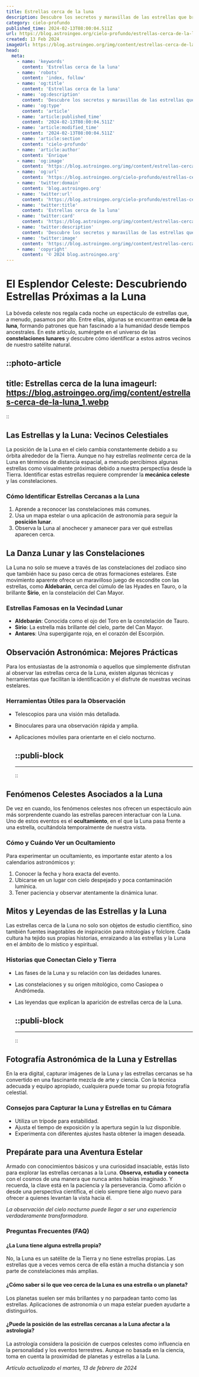 ```yaml
---
title: Estrellas cerca de la luna
description: Descubre los secretos y maravillas de las estrellas que brillan cerca de la luna en nuestro detallado análisis celestial.
category: cielo-profundo
published_time: 2024-02-13T08:00:04.511Z
url: https://blog.astroingeo.org/cielo-profundo/estrellas-cerca-de-la-luna
created: 13 Feb 2024
imageUrl: https://blog.astroingeo.org/img/content/estrellas-cerca-de-la-luna_1.webp
head:
  meta:
    - name: 'keywords'
      content: 'Estrellas cerca de la luna'
    - name: 'robots'
      content: 'index, follow'
    - name: 'og:title'
      content: 'Estrellas cerca de la luna'
    - name: 'og:description'
      content: 'Descubre los secretos y maravillas de las estrellas que brillan cerca de la luna en nuestro detallado análisis celestial.'
    - name: 'og:type'
      content: 'article'
    - name: 'article:published_time'
      content: '2024-02-13T08:00:04.511Z'
    - name: 'article:modified_time'
      content: '2024-02-13T08:00:04.511Z'
    - name: 'article:section'
      content: 'cielo-profundo'
    - name: 'article:author'
      content: 'Enrique'
    - name: 'og:image'
      content: 'https://blog.astroingeo.org/img/content/estrellas-cerca-de-la-luna_1.webp'
    - name: 'og:url'
      content: 'https://blog.astroingeo.org/cielo-profundo/estrellas-cerca-de-la-luna'
    - name: 'twitter:domain'
      content: 'blog.astroingeo.org'
    - name: 'twitter:url'
      content: 'https://blog.astroingeo.org/cielo-profundo/estrellas-cerca-de-la-luna'
    - name: 'twitter:title'
      content: 'Estrellas cerca de la luna'
    - name: 'twitter:card'
      content: 'https://blog.astroingeo.org/img/content/estrellas-cerca-de-la-luna_1.webp'
    - name: 'twitter:description'
      content: 'Descubre los secretos y maravillas de las estrellas que brillan cerca de la luna en nuestro detallado análisis celestial.'
    - name: 'twitter:image'
      content: 'https://blog.astroingeo.org/img/content/estrellas-cerca-de-la-luna_1.webp'
    - name: 'copyright'
      content: '© 2024 blog.astroingeo.org'
---
```

# El Esplendor Celeste: Descubriendo Estrellas Próximas a la Luna

La bóveda celeste nos regala cada noche un espectáculo de estrellas que, a menudo, pasamos por alto. Entre ellas, algunas se encuentran **cerca de la luna**, formando patrones que han fascinado a la humanidad desde tiempos ancestrales. En este artículo, sumérgete en el universo de las **constelaciones lunares** y descubre cómo identificar a estos astros vecinos de nuestro satélite natural.


::photo-article
---
title: Estrellas cerca de la luna
imageurl: https://blog.astroingeo.org/img/content/estrellas-cerca-de-la-luna_1.webp
---
::



## Las Estrellas y la Luna: Vecinos Celestiales

La posición de la Luna en el cielo cambia constantemente debido a su órbita alrededor de la Tierra. Aunque no hay estrellas *realmente* cerca de la Luna en términos de distancia espacial, a menudo percibimos algunas estrellas como visualmente próximas debido a nuestra perspectiva desde la Tierra. Identificar estas estrellas requiere comprender la **mecánica celeste** y las constelaciones.

### Cómo Identificar Estrellas Cercanas a la Luna

1. Aprende a reconocer las constelaciones más comunes.
2. Usa un mapa estelar o una aplicación de astronomía para seguir la **posición lunar**.
3. Observa la Luna al anochecer y amanecer para ver qué estrellas aparecen cerca.

## La Danza Lunar y las Constelaciones

La Luna no solo se mueve a través de las constelaciones del zodiaco sino que también hace su paso cerca de otras formaciones estelares. Este movimiento aparente ofrece un maravilloso juego de escondite con las estrellas, como **Aldebarán**, cerca del cúmulo de las Hyades en Tauro, o la brillante **Sirio**, en la constelación del Can Mayor.

### Estrellas Famosas en la Vecindad Lunar

- **Aldebarán**: Conocida como el ojo del Toro en la constelación de Tauro.
- **Sirio**: La estrella más brillante del cielo, parte del Can Mayor.
- **Antares**: Una supergigante roja, en el corazón del Escorpión.

## Observación Astronómica: Mejores Prácticas

Para los entusiastas de la astronomía o aquellos que simplemente disfrutan al observar las estrellas cerca de la Luna, existen algunas técnicas y herramientas que facilitan la identificación y el disfrute de nuestras vecinas estelares.

### Herramientas Útiles para la Observación

- Telescopios para una visión más detallada.
- Binoculares para una observación rápida y amplia.
- Aplicaciones móviles para orientarte en el cielo nocturno.


  ::publi-block
  ---
  ---
  ::
  
  

## Fenómenos Celestes Asociados a la Luna

De vez en cuando, los fenómenos celestes nos ofrecen un espectáculo aún más sorprendente cuando las estrellas parecen interactuar con la Luna. Uno de estos eventos es el **ocultamiento**, en el que la Luna pasa frente a una estrella, ocultándola temporalmente de nuestra vista.

### Cómo y Cuándo Ver un Ocultamiento

Para experimentar un ocultamiento, es importante estar atento a los calendarios astronómicos y:

1. Conocer la fecha y hora exacta del evento.
2. Ubicarse en un lugar con cielo despejado y poca contaminación lumínica.
3. Tener paciencia y observar atentamente la dinámica lunar.

## Mitos y Leyendas de las Estrellas y la Luna

Las estrellas cerca de la Luna no solo son objetos de estudio científico, sino también fuentes inagotables de inspiración para mitologías y folclore. Cada cultura ha tejido sus propias historias, enraizando a las estrellas y la Luna en el ámbito de lo místico y espiritual.

### Historias que Conectan Cielo y Tierra

- Las fases de la Luna y su relación con las deidades lunares.
- Las constelaciones y su origen mitológico, como Casiopea o Andrómeda.
- Las leyendas que explican la aparición de estrellas cerca de la Luna.


  ::publi-block
  ---
  ---
  ::
  
  

## Fotografía Astronómica de la Luna y Estrellas

En la era digital, capturar imágenes de la Luna y las estrellas cercanas se ha convertido en una fascinante mezcla de arte y ciencia. Con la técnica adecuada y equipo apropiado, cualquiera puede tomar su propia fotografía celestial.

### Consejos para Capturar la Luna y Estrellas en tu Cámara

- Utiliza un trípode para estabilidad.
- Ajusta el tiempo de exposición y la apertura según la luz disponible.
- Experimenta con diferentes ajustes hasta obtener la imagen deseada.

## Prepárate para una Aventura Estelar

Armado con conocimientos básicos y una curiosidad insaciable, estás listo para explorar las estrellas cercanas a la Luna. **Observa, estudia y conecta** con el cosmos de una manera que nunca antes habías imaginado. Y recuerda, la clave está en la paciencia y la perseverancia. Como afición o desde una perspectiva científica, el cielo siempre tiene algo nuevo para ofrecer a quienes levantan la vista hacia él.

*La observación del cielo nocturno puede llegar a ser una experiencia verdaderamente transformadora.*

### Preguntas Frecuentes (FAQ)

#### ¿La Luna tiene alguna estrella propia?
No, la Luna es un satélite de la Tierra y no tiene estrellas propias. Las estrellas que a veces vemos cerca de ella están a mucha distancia y son parte de constelaciones más amplias.

#### ¿Cómo saber si lo que veo cerca de la Luna es una estrella o un planeta?
Los planetas suelen ser más brillantes y no parpadean tanto como las estrellas. Aplicaciones de astronomía o un mapa estelar pueden ayudarte a distinguirlos.

#### ¿Puede la posición de las estrellas cercanas a la Luna afectar a la astrología?
La astrología considera la posición de cuerpos celestes como influencia en la personalidad y los eventos terrestres. Aunque no basada en la ciencia, toma en cuenta la proximidad de planetas y estrellas a la Luna.

_Artículo actualizado el martes, 13 de febrero de 2024_